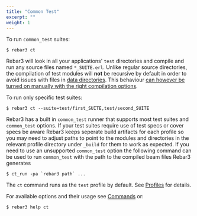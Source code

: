 ```yaml
---
title: "Common Test"
excerpt: ""
weight: 1
---
```


To run `common_test` suites:

```shell
$ rebar3 ct 
```

Rebar3 will look in all your applications' `test` directories and compile and run any source files named `*_SUITE.erl`. Unlike regular source directories, the compilation of test modules will **not** be recursive by default in order to avoid issues with files in [data directories](https://erlang.org/doc/apps/common_test/write_test_chapter.html#data-and-private-directories). This behaviour [can however be turned on manually with the right compilation options](/docs/configuration#enabledisable-recursive-compiling).

To run only specific test suites:

```shell
$ rebar3 ct --suite=test/first_SUITE,test/second_SUITE 
```

Rebar3 has a built in `common_test` runner that supports most test suites and `common_test` options. If your test suites require use of test specs or cover specs be aware Rebar3 keeps seperate build artifacts for each profile so you may need to adjust paths to point to the modules and directories in the relevant profile directory under `_build` for them to work as expected. If you need to use an unsupported `common_test` option the following command can be used to run `common_test` with the path to the compiled beam files Rebar3 generates

```shell
$ ct_run -pa `rebar3 path` ... 
```

The `ct` command runs as the `test` profile by default. See [Profiles](/docs/profiles) for details.

For available options and their usage see [Commands](/docs/commands) or:

```shell
$ rebar3 help ct 
```

